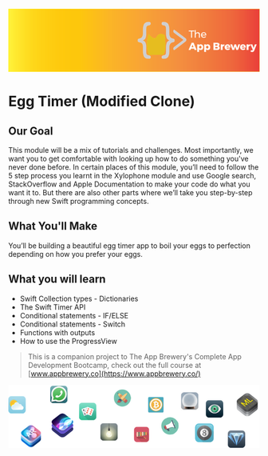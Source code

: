 ![App Brewery Banner](Documentation/AppBreweryBanner.png)

# Egg Timer (Modified Clone)

## Our Goal

This module will be a mix of tutorials and challenges. Most importantly, we want you to get comfortable with looking up how to do something you've never done before. In certain places of this module, you’ll need to follow the 5 step process you learnt in the Xylophone module and use Google search, StackOverflow and Apple Documentation to make your code do what you want it to. But there are also other parts where we’ll take you step-by-step through new Swift programming concepts. 

## What You'll Make

You’ll be building a beautiful egg timer app to boil your eggs to perfection depending on how you prefer your eggs. 

## What you will learn

* Swift Collection types - Dictionaries
* The Swift Timer API
* Conditional statements - IF/ELSE
* Conditional statements - Switch
* Functions with outputs
* How to use the ProgressView



>This is a companion project to The App Brewery's Complete App Development Bootcamp, check out the full course at [www.appbrewery.co](https://www.appbrewery.co/)

![End Banner](Documentation/readme-end-banner.png)

